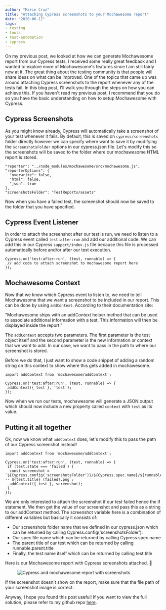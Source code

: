 ```yaml
---
author: "Marie Cruz"
title: "Attaching Cypress screenshots to your Mochawesome report"
date: "2020-06-12"
tags:
- testing
- tools
- test-automation
- cypress
---
```


On my previous post, we looked at how we can generate Mochawesome report from our Cypress tests. I received some really great feedback and I wanted to explore more of Mochawesome's features since I am still fairly new at it. The great thing about the testing community is that people will share ideas on what can be improved. One of the topics that came up was around attaching Cypress screenshots to the report whenever any of the tests fail. In this blog post, I'll walk you through the steps on how you can achieve this. If you haven't read my previous post, I recommend that you do so you have the basic understanding on how to setup Mochawesome with Cypress.

## Cypress Screenshots

As you might know already, Cypress will automatically take a screenshot of your test whenever it fails. By default, this is saved on `cypress/screenshots` folder directly however we can specify where want to save it by modifying the `screenshotsFolder` options in our cypress.json file. Let's modify this so the screenshots will be saved to the folder where our mochawesome HTML report is stored.

```
"reporter": "../node_modules/mochawesome/src/mochawesome.js",
"reporterOptions": {
  "overwrite": false,
  "html": false,
  "json": true
},
"screenshotsFolder": "TestReports/assets"
```

Now when you have a failed test, the screenshot should now be saved to the folder that you have specified.

## Cypress Event Listener

In order to attach the screenshot after our test is run, we need to listen to a Cypress event called `test:after:run` and add our additional code. We can add this in our Cypress `support/index.js` file because this file is processed automatically before and/or after our test execution.

```
Cypress.on('test:after:run', (test, runnable) => {
 // add code to attach screenshot to mochawesome report here
});
```

## Mochawesome Context

Now that we know which Cypress event to listen to, we need to tell Mochawesome that we want a screenshot to be included in our report. This can be done by using `addContext`. According to their documentation site:

"Mochawesome ships with an addContext helper method that can be used to associate additional information with a test. This information will then be displayed inside the report."

The `addContext` accepts two parameters. The first parameter is the test object itself and the second parameter is the new information or context that we want to add. In our case, we want to pass in the path to where our screenshot is stored.

Before we do that, I just want to show a code snippet of adding a random string on this context to show where this gets added in mochawesome.

```
import addContext from 'mochawesome/addContext';

Cypress.on('test:after:run', (test, runnable) => {
 addContext({ test }, 'test');
});
```

Now when we run our tests, mochawesome will generate a JSON output which should now include a new property called `context` with `test` as its value.

## Putting it all together

Ok, now we know what `addContext` does, let's modify this to pass the path of our Cypress screenshot instead!

```
import addContext from 'mochawesome/addContext';

Cypress.on('test:after:run', (test, runnable) => {
 if (test.state === 'failed') {
  const screenshot = `${Cypress.config('screenshotsFolder')}/${Cypress.spec.name}/${runnable.parent.title} -- ${test.title} (failed).png`;
  addContext({ test }, screenshot);
 }
});
```

We are only interested to attach the screenshot if our test failed hence the if statement. We then get the value of our screenshot and pass this as a string to our addContext method. The screenshot variable here is a combination of different variables but basically it consists of:

- Our screenshots folder name that we defined in our cypress.json which can be returned by calling Cypress.config('screenshotsFolder').
- Our spec file name which can be returned by calling Cypress.spec.name 
- The parent title of our test which can be returned by calling runnable.parent.title
- Finally, the test name itself which can be returned by calling test.title

Here is our Mochawesome report with Cypress screenshots attached. 🙂

<figure>
  <img src="../../images/cypress-report-screenshot.png" alt="Cypress and mochawesome report with screenshots">
</figure>

If the screenshot doesn't show on the report, make sure that the file path of your screenshot image is correct.

Anyway, I hope you found this post useful! If you want to view the full solution, please refer to my github repo [here](https://github.com/mdcruz/cypress-demo-todo). 

